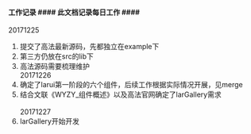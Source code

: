 #### 工作记录 #### 此文档记录每日工作 ####<br/>
20171225
1. 提交了高法最新源码，先都独立在example下
2. 第三方仍放在src的lib下
3. 高法源码需要梳理维护<br/>
20171226
1. 确定了larui第一阶段的六个组件，后续工作根据实际情况开展，见merge
2. 结合文联《WYZY_组件概述》以及高法官网确定了larGallery需求<br/>  
20171227
1. larGallery开始开发<br/>
